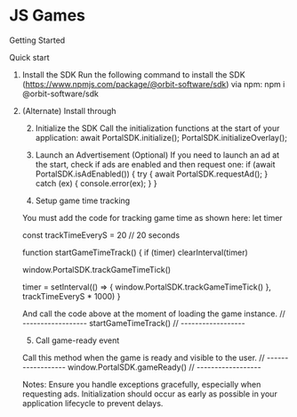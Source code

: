 # JS Games

Getting Started

Quick start
1. Install the SDK
Run the following command to install the SDK (https://www.npmjs.com/package/@orbit-software/sdk) via npm:
npm i @orbit-software/sdk


2. (Alternate) Install through <script> tag
<script src="https://storage.googleapis.com/social-networth/scripts/sdk.umd.js"></script>



2. Initialize the SDK
Call the initialization functions at the start of your application:
await PortalSDK.initialize();
PortalSDK.initializeOverlay();



3. Launch an Advertisement (Optional)
If you need to launch an ad at the start, check if ads are enabled and then request one:
if (await PortalSDK.isAdEnabled()) {
  try {
    await PortalSDK.requestAd();
  } catch (ex) {
    console.error(ex);
  }
}




4. Setup game time tracking


You must add the code for tracking game time as shown here:
let timer

const trackTimeEveryS = 20 // 20 seconds

function startGameTimeTrack() {
   if (timer) clearInterval(timer)

   window.PortalSDK.trackGameTimeTick()

   timer = setInterval(() => {
       window.PortalSDK.trackGameTimeTick()
   }, trackTimeEveryS * 1000)
}


And call the code above at the moment of loading the game instance.
// ------------------
startGameTimeTrack()
// ------------------


5. Call game-ready event

Call this method when the game is ready and visible to the user.
// ------------------
window.PortalSDK.gameReady()
// ------------------



Notes:
Ensure you handle exceptions gracefully, especially when requesting ads.
Initialization should occur as early as possible in your application lifecycle to prevent delays.
